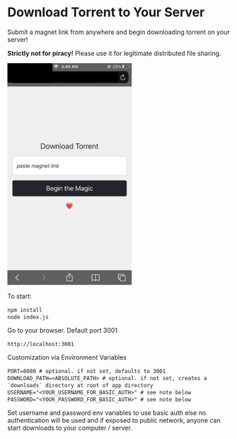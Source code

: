 # Download Torrent to Your Server

Submit a magnet link from anywhere and begin downloading torrent on your server!

**Strictly not for piracy!**
Please use it for legitimate distributed file sharing.

<img src="https://github.com/joshteng/downloader/blob/master/docs/mobile.jpg?raw=true" height="500">

To start:
```
npm install
node index.js
```

Go to your browser. Default port 3001
```
http://localhost:3001
```

Customization via Environment Variables
```
PORT=8080 # optional. if not set, defaults to 3001
DOWNLOAD_PATH=<ABSOLUTE_PATH> # optional. if not set, creates a `downloads` directory at root of app directory
USERNAME="<YOUR_USERNAME_FOR_BASIC_AUTH>" # see note below
PASSWORD="<YOUR_PASSWORD_FOR_BASIC_AUTH>" # see note below
```

Set username and password env variables to use basic auth else no authentication will be used and if exposed to public network, anyone can start downloads to your computer / server.
